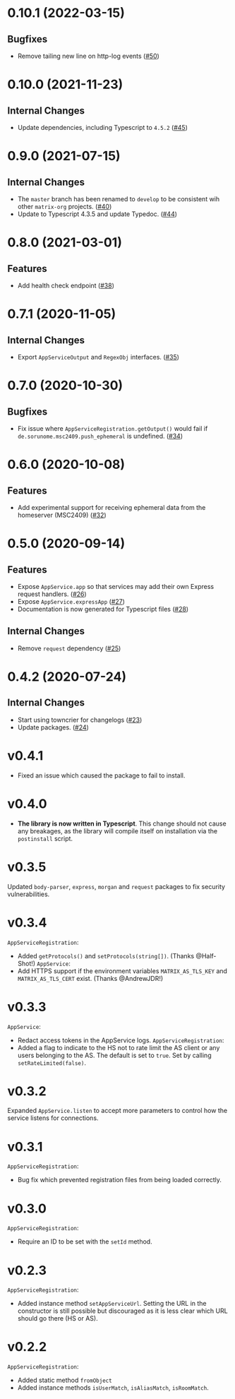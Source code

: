 0.10.1 (2022-03-15)
====================

Bugfixes
--------

- Remove tailing new line on http-log events ([\#50](https://github.com/matrix-org/matrix-appservice-node/issues/50))


0.10.0 (2021-11-23)
====================

Internal Changes
----------------

- Update dependencies, including Typescript to `4.5.2` ([\#45](https://github.com/matrix-org/matrix-appservice-node/issues/45))


0.9.0 (2021-07-15)
==================

Internal Changes
----------------

- The `master` branch has been renamed to `develop` to be consistent wih other `matrix-org` projects. ([\#40](https://github.com/matrix-org/matrix-appservice-node/issues/40))
- Update to Typescript 4.3.5 and update Typedoc. ([\#44](https://github.com/matrix-org/matrix-appservice-node/issues/44))


0.8.0 (2021-03-01)
===================

Features
--------

- Add health check endpoint ([\#38](https://github.com/matrix-org/matrix-appservice-node/issues/38))


0.7.1 (2020-11-05)
===================

Internal Changes
----------------

- Export `AppServiceOutput` and `RegexObj` interfaces. ([\#35](https://github.com/matrix-org/matrix-appservice-node/issues/35))


0.7.0 (2020-10-30)
===================

Bugfixes
--------

- Fix issue where `AppServiceRegistration.getOutput()` would fail if `de.sorunome.msc2409.push_ephemeral` is undefined. ([\#34](https://github.com/matrix-org/matrix-appservice-node/issues/34))


0.6.0 (2020-10-08)
===================

Features
--------

- Add experimental support for receiving ephemeral data from the homeserver (MSC2409) ([\#32](https://github.com/matrix-org/matrix-appservice-node/issues/32))


0.5.0 (2020-09-14)
===================

Features
--------

- Expose `AppService.app` so that services may add their own Express request handlers. ([\#26](https://github.com/matrix-org/matrix-appservice-node/issues/26))
- Expose `AppService.expressApp` ([\#27](https://github.com/matrix-org/matrix-appservice-node/issues/27))
- Documentation is now generated for Typescript files ([\#28](https://github.com/matrix-org/matrix-appservice-node/issues/28))


Internal Changes
----------------

- Remove `request` dependency ([\#25](https://github.com/matrix-org/matrix-appservice-node/issues/25))


0.4.2 (2020-07-24)
===================

Internal Changes
----------------

- Start using towncrier for changelogs ([\#23](https://github.com/matrix-org/matrix-appservice-node/issues/23))
- Update packages. ([\#24](https://github.com/matrix-org/matrix-appservice-node/issues/24))


v0.4.1
======

- Fixed an issue which caused the package to fail to install.

v0.4.0
======

- **The library is now written in Typescript**.
  This change should not cause any breakages, as the library will
  compile itself on installation via the `postinstall` script.

v0.3.5
======

Updated `body-parser`, `express`, `morgan` and `request` packages to fix security vulnerabilities.


v0.3.4
======
`AppServiceRegistration`:
 * Added `getProtocols()` and `setProtocols(string[])`. (Thanks @Half-Shot!)
`AppService`:
 * Add HTTPS support if the environment variables `MATRIX_AS_TLS_KEY` and `MATRIX_AS_TLS_CERT` exist. (Thanks @AndrewJDR!)

v0.3.3
======
`AppService`:
 * Redact access tokens in the AppService logs.
`AppServiceRegistration`:
 * Added a flag to indicate to the HS not to rate limit the AS client or any users belonging to the AS. The default is set to `true`. Set by calling `setRateLimited(false)`.

v0.3.2
======
Expanded `AppService.listen` to accept more parameters to control how the service
listens for connections.

v0.3.1
======
`AppServiceRegistration`:
 * Bug fix which prevented registration files from being loaded correctly.

v0.3.0
======
`AppServiceRegistration`:
 * Require an ID to be set with the `setId` method.

v0.2.3
======
`AppServiceRegistration`:
 * Added instance method `setAppServiceUrl`. Setting the URL in the constructor
   is still possible but discouraged as it is less clear which URL should go
   there (HS or AS).

v0.2.2
======
`AppServiceRegistration`:
 * Added static method `fromObject`
 * Added instance methods `isUserMatch`, `isAliasMatch`, `isRoomMatch`.
